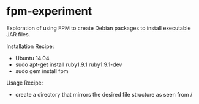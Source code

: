 fpm-experiment
==============

Exploration of using FPM to create Debian packages to install executable JAR files.

Installation Recipe:

* Ubuntu 14.04
* sudo apt-get install ruby1.9.1 ruby1.9.1-dev
* sudo gem install fpm

Usage Recipe:

* create a directory that mirrors the desired file structure as seen from /

